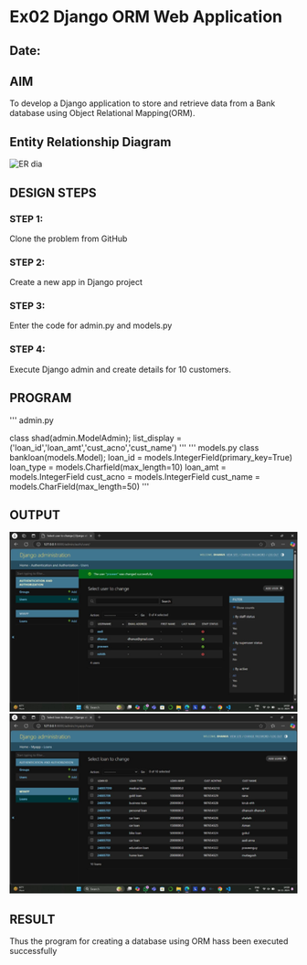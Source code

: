 # Ex02 Django ORM Web Application
## Date: 

## AIM
To develop a Django application to store and retrieve data from a Bank database using Object Relational Mapping(ORM).

## Entity Relationship Diagram

![ER dia](https://github.com/user-attachments/assets/1a3430f8-1479-48f4-9b06-9c454dc8b3bc)

## DESIGN STEPS

### STEP 1:
Clone the problem from GitHub

### STEP 2:
Create a new app in Django project

### STEP 3:
Enter the code for admin.py and models.py

### STEP 4:
Execute Django admin and create details for 10 customers.

## PROGRAM
'''
admin.py

class shad(admin.ModelAdmin);
        list_display = ('loan_id','loan_amt','cust_acno','cust_name')
'''
'''
models.py
class bankloan(models.Model);
    loan_id = models.IntegerField(primary_key=True)
    loan_type = models.Charfield(max_length=10)
    loan_amt = models.IntegerField
    cust_acno = models.IntegerField
    cust_name = models.CharField(max_length=50)
'''



## OUTPUT
![alt text](loopie1.jpg)
![alt text](loopie2.jpg)


## RESULT
Thus the program for creating a database using ORM hass been executed successfully
